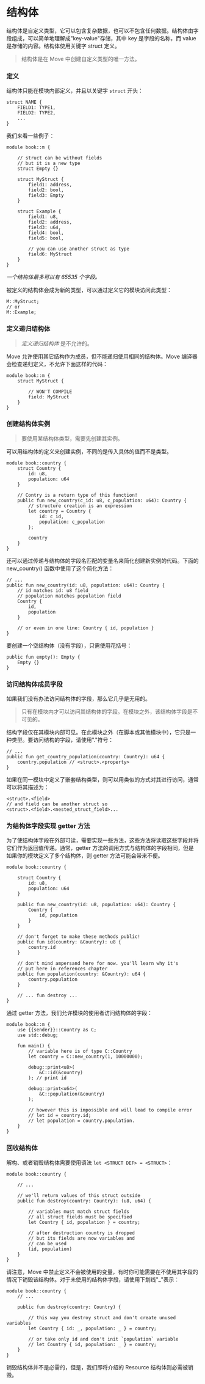 # 结构体

结构体是自定义类型，它可以包含复杂数据，也可以不包含任何数据。结构体由字段组成，可以简单地理解成"key-value"存储，其中 key 是字段的名称，而 value 是存储的内容。结构体使用关键字 struct 定义。

> 结构体是在 Move 中创建自定义类型的唯一方法。

### 定义

结构体只能在模块内部定义，并且以关键字 `struct` 开头：
```Move
struct NAME {
    FIELD1: TYPE1,
    FIELD2: TYPE2,
    ...
}
```
我们来看一些例子：

```Move
module book::m {

    // struct can be without fields
    // but it is a new type
    struct Empty {}

    struct MyStruct {
        field1: address,
        field2: bool,
        field3: Empty
    }

    struct Example {
        field1: u8,
        field2: address,
        field3: u64,
        field4: bool,
        field5: bool,

        // you can use another struct as type
        field6: MyStruct
    }
}
```
*一个结构体最多可以有 65535 个字段。*

被定义的结构体会成为新的类型，可以通过定义它的模块访问此类型：

```
M::MyStruct;
// or
M::Example;
```

### 定义递归结构体

> *定义递归结构体* 是不允许的。

Move 允许使用其它结构作为成员，但不能递归使用相同的结构体。Move 编译器会检查递归定义，不允许下面这样的代码：

```Move
module book::m {
    struct MyStruct {

        // WON'T COMPILE
        field: MyStruct
    }
}
```

### 创建结构体实例

> 要使用某结构体类型，需要先创建其实例。

可以用结构体的定义来创建实例，不同的是传入具体的值而不是类型。

```Move
module book::country {
    struct Country {
        id: u8,
        population: u64
    }

    // Contry is a return type of this function!
    public fun new_country(c_id: u8, c_population: u64): Country {
        // structure creation is an expression
        let country = Country {
            id: c_id,
            population: c_population
        };

        country
    }
}
```

还可以通过传递与结构体的字段名匹配的变量名来简化创建新实例的代码。下面的 new_country() 函数中使用了这个简化方法：

```Move
// ...
public fun new_country(id: u8, population: u64): Country {
    // id matches id: u8 field
    // population matches population field
    Country {
        id,
        population
    }

    // or even in one line: Country { id, population }
}
```

要创建一个空结构体（没有字段），只需使用花括号：

```Move
public fun empty(): Empty {
    Empty {}
}
```

### 访问结构体成员字段

如果我们没有办法访问结构体的字段，那么它几乎是无用的。

> 只有在模块内才可以访问其结构体的字段。在模块之外，该结构体字段是不可见的。

结构字段仅在其模块内部可见。在此模块之外（在脚本或其他模块中），它只是一种类型。要访问结构的字段，请使用"."符号：

```Move
// ...
public fun get_country_population(country: Country): u64 {
    country.population // <struct>.<property>
}
```
如果在同一模块中定义了嵌套结构类型，则可以用类似的方式对其进行访问，通常可以将其描述为：

```Move
<struct>.<field>
// and field can be another struct so
<struct>.<field>.<nested_struct_field>...
```

### 为结构体字段实现 getter 方法

为了使结构体字段在外部可读，需要实现一些方法，这些方法将读取这些字段并将它们作为返回值传递。通常，getter 方法的调用方式与结构体的字段相同，但是如果你的模块定义了多个结构体，则 getter 方法可能会带来不便。

```Move
module book::country {

    struct Country {
        id: u8,
        population: u64
    }

    public fun new_country(id: u8, population: u64): Country {
        Country {
            id, population
        }
    }

    // don't forget to make these methods public!
    public fun id(country: &Country): u8 {
        country.id
    }

    // don't mind ampersand here for now. you'll learn why it's 
    // put here in references chapter 
    public fun population(country: &Country): u64 {
        country.population
    }

    // ... fun destroy ... 
}
```

通过 getter 方法，我们允许模块的使用者访问结构体的字段：

```Move
module book::m {
    use {{sender}}::Country as C;
    use std::debug;

    fun main() {
        // variable here is of type C::Country
        let country = C::new_country(1, 10000000);

        debug::print<u8>(
            &C::id(&country)
        ); // print id

        debug::print<u64>(
            &C::population(&country)
        );

        // however this is impossible and will lead to compile error
        // let id = country.id;
        // let population = country.population.
    }
}
```

### 回收结构体

解构、或者销毁结构体需要使用语法 `let <STRUCT DEF> = <STRUCT>`：

```Move
module book::country {

    // ...

    // we'll return values of this struct outside
    public fun destroy(country: Country): (u8, u64) {

        // variables must match struct fields
        // all struct fields must be specified
        let Country { id, population } = country;

        // after destruction country is dropped
        // but its fields are now variables and
        // can be used
        (id, population)
    }
}
```

请注意，Move 中禁止定义不会被使用的变量，有时你可能需要在不使用其字段的情况下销毁该结构体。对于未使用的结构体字段，请使用下划线"_"表示：

```Move
module book::country {
    // ...

    public fun destroy(country: Country) {

        // this way you destroy struct and don't create unused variables
        let Country { id: _, population: _ } = country;

        // or take only id and don't init `population` variable
        // let Country { id, population: _ } = country;
    }
}
```

销毁结构体并不是必需的，但是，我们即将介绍的 Resource 结构体则必需被销毁。